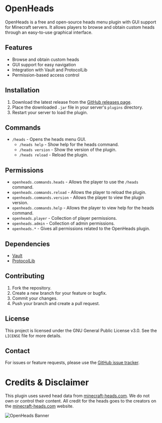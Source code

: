 # OpenHeads

OpenHeads is a free and open-source heads menu plugin with GUI support for Minecraft servers. It allows players to browse and obtain custom heads through an easy-to-use graphical interface.

## Features

- Browse and obtain custom heads
- GUI support for easy navigation
- Integration with Vault and ProtocolLib
- Permission-based access control

## Installation

1. Download the latest release from the [GitHub releases page](https://github.com/TavstalDev/OpenHeads/releases).
2. Place the downloaded `.jar` file in your server's `plugins` directory.
3. Restart your server to load the plugin.

## Commands

- `/heads` - Opens the heads menu GUI.
    - `/heads help` - Show help for the heads command.
    - `/heads version` - Show the version of the plugin.
    - `/heads reload` - Reload the plugin.

## Permissions

- `openheads.commands.heads` - Allows the player to use the `/heads` command.
- `openheads.commands.reload` - Allows the player to reload the plugin.
- `openheads.commands.version` - Allows the player to view the plugin version.
- `openheads.commands.help` - Allows the player to view help for the heads command.
- `openheads.player` - Collection of player permissions.
- `openheads.admin` - Collection of admin permissions.
- `openheads.*` - Gives all permissions related to the OpenHeads plugin.

## Dependencies

- [Vault](https://www.spigotmc.org/resources/vault.34315/)
- [ProtocolLib](https://www.spigotmc.org/resources/protocollib.1997/)

## Contributing

1. Fork the repository.
2. Create a new branch for your feature or bugfix.
3. Commit your changes.
4. Push your branch and create a pull request.

## License

This project is licensed under the GNU General Public License v3.0. See the `LICENSE` file for more details.

## Contact

For issues or feature requests, please use the [GitHub issue tracker](https://github.com/TavstalDev/OpenHeads/issues).

# Credits & Disclaimer

This plugin uses saved head data from [minecraft-heads.com](https://minecraft-heads.com). We do not own or control their content. All credit for the heads goes to the creators on the [minecraft-heads.com](https://minecraft-heads.com) website.

![OpenHeads Banner](https://images.minecraft-heads.com/banners/minecraft-heads_banner_600x200.png)